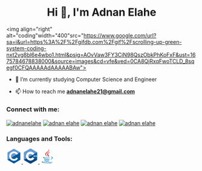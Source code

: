<h1 align="center">Hi 👋, I'm Adnan Elahe</h1>

<img align="right" alt="coding"width="400"src="https://www.google.com/url?sa=i&url=https%3A%2F%2Fgifdb.com%2Fgif%2Fscrolling-up-green-system-coding-nxt2vg8bl6e4wbo1.html&psig=AOvVaw3FY3CiN98QszObkPhKoFxF&ust=1675784678838000&source=images&cd=vfe&ved=0CA8QjRxqFwoTCLD_8sqegf0CFQAAAAAdAAAAABAw"> 
- 🔭 I’m currently studying Computer Science and Engineer 

- 📫 How to reach me **adnanelahe21@gmail.com**

<h3 align="left">Connect with me:</h3>
<p align="left">
<a href="https://twitter.com/adnanelahe" target="blank"><img align="center" src="https://raw.githubusercontent.com/rahuldkjain/github-profile-readme-generator/master/src/images/icons/Social/twitter.svg" alt="adnanelahe" height="30" width="40" /></a>
<a href="https://linkedin.com/in/adnan elahe" target="blank"><img align="center" src="https://raw.githubusercontent.com/rahuldkjain/github-profile-readme-generator/master/src/images/icons/Social/linked-in-alt.svg" alt="adnan elahe" height="30" width="40" /></a>
<a href="https://fb.com/adnan elahe" target="blank"><img align="center" src="https://raw.githubusercontent.com/rahuldkjain/github-profile-readme-generator/master/src/images/icons/Social/facebook.svg" alt="adnan elahe" height="30" width="40" /></a>
<a href="https://instagram.com/adnan elahe" target="blank"><img align="center" src="https://raw.githubusercontent.com/rahuldkjain/github-profile-readme-generator/master/src/images/icons/Social/instagram.svg" alt="adnan elahe" height="30" width="40" /></a>
</p>

<h3 align="left">Languages and Tools:</h3>
<p align="left"> <a href="https://www.cprogramming.com/" target="_blank" rel="noreferrer"> <img src="https://raw.githubusercontent.com/devicons/devicon/master/icons/c/c-original.svg" alt="c" width="40" height="40"/> </a> <a href="https://www.w3schools.com/cpp/" target="_blank" rel="noreferrer"> <img src="https://raw.githubusercontent.com/devicons/devicon/master/icons/cplusplus/cplusplus-original.svg" alt="cplusplus" width="40" height="40"/> </a> <a href="https://www.java.com" target="_blank" rel="noreferrer"> <img src="https://raw.githubusercontent.com/devicons/devicon/master/icons/java/java-original.svg" alt="java" width="40" height="40"/> </a> </p>
